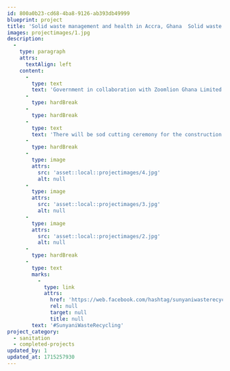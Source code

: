 ```yaml
---
id: 800a0b23-cd68-4ba8-9126-ab393db49999
blueprint: project
title: 'Solid waste management and health in Accra, Ghana  Solid waste management and health in Accra, Ghana'
images: projectimages/1.jpg
description:
  -
    type: paragraph
    attrs:
      textAlign: left
    content:
      -
        type: text
        text: 'Government in collaboration with Zoomlion Ghana Limited and partners are replicating the waste treatment facilities across the country to ensure the totality of proper waste management in Ghana. '
      -
        type: hardBreak
      -
        type: hardBreak
      -
        type: text
        text: 'There will be sod cutting ceremony for the construction of the Bono Solid Waste Treatment facility in Sunyani.'
      -
        type: hardBreak
      -
        type: image
        attrs:
          src: 'asset::local::projectimages/4.jpg'
          alt: null
      -
        type: image
        attrs:
          src: 'asset::local::projectimages/3.jpg'
          alt: null
      -
        type: image
        attrs:
          src: 'asset::local::projectimages/2.jpg'
          alt: null
      -
        type: hardBreak
      -
        type: text
        marks:
          -
            type: link
            attrs:
              href: 'https://web.facebook.com/hashtag/sunyaniwasterecycling?__eep__=6'
              rel: null
              target: null
              title: null
        text: '#SunyaniWasteRecycling'
project_category:
  - sanitation
  - completed-projects
updated_by: 1
updated_at: 1715257930
---
```


